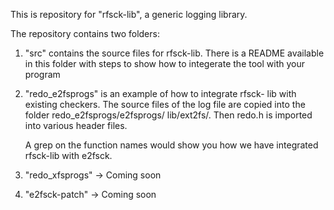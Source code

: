 This is repository for "rfsck-lib", a generic logging library.

The repository contains two folders:

  1. "src" contains the source files for rfsck-lib. 
      There is a README available in this folder with steps to
      show how to integerate the tool with your program
      
  2.  "redo_e2fsprogs" is an example of how to integrate rfsck-
      lib with existing checkers. The source files of the log 
      file are copied into the folder redo_e2fsprogs/e2fsprogs/
      lib/ext2fs/. Then redo.h is imported into various header 
      files. 
      
      A grep on the function names would show you how we have
      integrated rfsck-lib with e2fsck.
      
  3.  "redo_xfsprogs" -> Coming soon
  4.  "e2fsck-patch"  -> Coming soon
